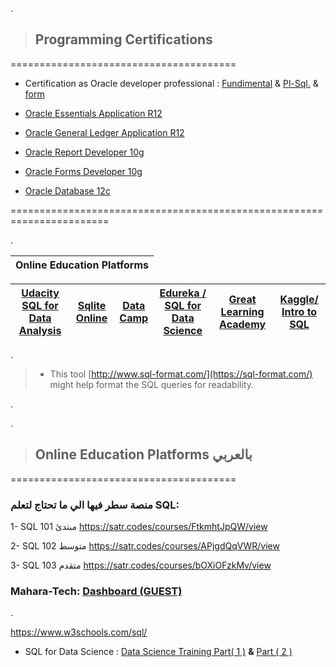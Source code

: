 .



> ## Programming Certifications



   =======================================
   
   

- Certification as Oracle developer professional  : [Fundimental](https://github.com/nancyalaswad90/Certifications/blob/main/Certification%20as%20FundimentalOracle%20developer%20professional%20%20.md) & [Pl-Sql.](https://github.com/nancyalaswad90/Certifications/blob/main/Certification%20as%20pl-sql.%20Oracle%20developer%20professional%20.md) & [form](https://github.com/nancyalaswad90/Certifications/blob/main/Certification%20as%20form%20Oracle%20developer%20professional%20.md)


- [Oracle Essentials Application R12](https://github.com/nancyalaswad90/Certifications/blob/main/Oracle%20Essentials%20Application%20R12.md)



- [Oracle General Ledger Application R12](https://github.com/nancyalaswad90/Certifications/blob/main/Oracle%20General%20Ledger%20Application%20R12.md)


- [Oracle Report Developer 10g](https://github.com/nancyalaswad90/Certifications/blob/main/Oracle%20Report%20Developer%2010g.md)



- [Oracle Forms Developer 10g](https://github.com/nancyalaswad90/Certifications/blob/main/Oracle%20Forms%20Developer%2010g.md)



- [Oracle Database 12c](https://github.com/nancyalaswad90/Certifications/blob/main/Oracle%20Database%2012c.md)





=======================================================================


.




| **Online Education Platforms**|
 | ------------ | 

| **[Udacity SQL for Data Analysis](https://classroom.udacity.com/courses/ud198)** | [Sqlite Online](https://sqliteonline.com/) |**[Data Camp](https://campus.datacamp.com/courses/introduction-to-sql/selecting-columns?ex=10)** |  **[Edureka / SQL for Data Science](https://www.youtube.com/watch?v=HTj7IpsEY5g)**|  **[Great Learning Academy](https://www.mygreatlearning.com/academy/learn-for-free/courses/data-science-foundations)**| **[Kaggle/ Intro to SQL](https://www.kaggle.com/learn/intro-to-sql)**| 
| ------------ | ------------ | ------------ |------------ | ------------ | ------------ |


.



> - This tool [http://www.sql-format.com/](https://sql-format.com/) might help format the SQL queries for readability.



.



.

> ## Online Education Platforms بالعربي 



   =======================================
   
   
###  منصة سطر فيها الي ما  تحتاج لتعلم SQL:



1- SQL 101 مبتدئ https://satr.codes/courses/FtkmhtJpQW/view

2- SQL 102 متوسط https://satr.codes/courses/APjgdQqVWR/view

3- SQL 103 متقدم https://satr.codes/courses/bOXiOFzkMv/view




###  Mahara-Tech: [Dashboard (GUEST)](https://maharatech.gov.eg/?)







. 

https://www.w3schools.com/sql/




- SQL for Data Science :  [ Data Science Training Part( 1 )](https://www.youtube.com/watch?v=HTj7IpsEY5g) **&**  [Part ( 2 )](https://www.youtube.com/watch?v=HjbiIlokvwk) 
